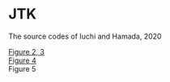 # JTK
The source codes of Iuchi and Hamada, 2020

[Figure 2, 3](/Figures2and3.R)  
[Figure 4](/Figure4/)  
Figure 5  
